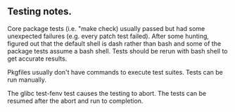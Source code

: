

## Testing notes.


Core package tests (i.e. "make check) usually passed but had some 
unexpected failures (e.g. every patch test failed).  After some hunting, 
figured out that the default shell is dash rather than bash
and some of the package tests assume a bash shell.  Tests
should be rerun with bash shell to get accurate results.

Pkgfiles usually don't have commands to execute test suites.  Tests
can be run manually. 

The glibc test-fenv test causes the testing to abort.   The tests can
be resumed after the abort and run to completion.  



